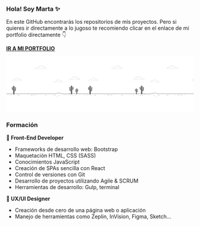 ### Hola! Soy Marta ✨

En este GitHub encontrarás los repositorios de mis proyectos.
Pero si quieres ir directamente a lo jugoso te recomiendo clicar en el enlace de mi portfolio directamente 👇

[**IR A MI PORTFOLIO**](https://martcacio.github.io/portfolio/#/)


![image](https://github.com/Martcacio/Martcacio/blob/main/fondo-dino.png)

### Formación

**🤖 Front-End Developer**

- Frameworks de desarrollo web: Bootstrap
- Maquetación HTML, CSS (SASS)
- Conocimientos JavaScript
- Creación de SPAs sencilla con React
- Control de versiones con Git
- Desarrollo de proyectos utilizando Agile & SCRUM
- Herramientas de desarrollo: Gulp, terminal

**🦄 UX/UI Designer**

- Creación desde cero de una página web o aplicación
- Manejo de herramientas como Zeplin, InVision, Figma, Sketch...
